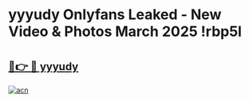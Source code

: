 # yyyudy Onlyfans Leaked - New Video & Photos March 2025 !rbp5l

# <h2><a href="https://q0hzdn.iuczelnia.edu.pl?title=yyyudy&ref=rbp5l">🔗👉 🔴 yyyudy</a></h2>

[![acn](https://github.com/user-attachments/assets/0f9c940e-d8b0-45ae-aac7-cd30a18b3e1c)](https://q0hzdn.iuczelnia.edu.pl?title=yyyudy&ref=rbp5l)

